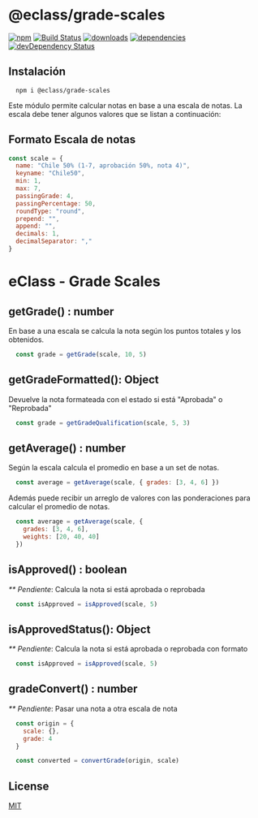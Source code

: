 # @eclass/grade-scales

[![npm](https://img.shields.io/npm/v/@eclass/grade-scales.svg)](https://www.npmjs.com/package/@eclass/grade-scales)
[![Build Status](https://travis-ci.org/eclass/grade-scales.svg?branch=master)](https://travis-ci.org/eclass/grade-scales)
[![downloads](https://img.shields.io/npm/dt/@eclass/grade-scales.svg)](https://www.npmjs.com/package/@eclass/grade-scales)
[![dependencies](https://img.shields.io/david/eclass/grade-scales.svg)](https://david-dm.org/eclass/grade-scales)
[![devDependency Status](https://img.shields.io/david/dev/eclass/grade-scales.svg)](https://david-dm.org/eclass/grade-scales#info=devDependencies)

## Instalación
```
  npm i @eclass/grade-scales
```

Este módulo permite calcular notas en base a una escala de notas.
La escala debe tener algunos valores que se listan a continuación:

## Formato Escala de notas
```js
const scale = {
  name: "Chile 50% (1-7, aprobación 50%, nota 4)",
  keyname: "Chile50",
  min: 1,
  max: 7,
  passingGrade: 4,
  passingPercentage: 50,
  roundType: "round",
  prepend: "",
  append: "",
  decimals: 1,
  decimalSeparator: ","
}
```

# eClass - Grade Scales

## getGrade() : number
En base a una escala se calcula la nota según los puntos totales y los obtenidos.
```js
  const grade = getGrade(scale, 10, 5)
```

## getGradeFormatted(): Object
Devuelve la nota formateada con el estado si está "Aprobada" o "Reprobada"
```js 
  const grade = getGradeQualification(scale, 5, 3)
```

## getAverage() : number
Según la escala calcula el promedio en base a un set de notas.
```js
  const average = getAverage(scale, { grades: [3, 4, 6] })
```
Además puede recibir un arreglo de valores con las ponderaciones para calcular el promedio de notas.
```js
  const average = getAverage(scale, { 
    grades: [3, 4, 6],
    weights: [20, 40, 40]
  })
```

## isApproved() : boolean
_** Pendiente_: Calcula la nota si está aprobada o reprobada
```js
  const isApproved = isApproved(scale, 5)
```

## isApprovedStatus(): Object
_** Pendiente_: Calcula la nota si está aprobada o reprobada con formato
```js
  const isApproved = isApproved(scale, 5)
```


## gradeConvert() : number
_** Pendiente_: Pasar una nota a otra escala de nota
```js
  const origin = {
    scale: {},
    grade: 4
  }

  const converted = convertGrade(origin, scale)
```

## License

[MIT](https://tldrlegal.com/license/mit-license)
